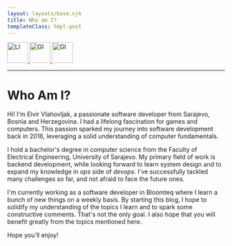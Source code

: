 ```yaml
---
layout: layouts/base.njk
title: Who am I?
templateClass: tmpl-post
---
```


<div class="contact-in-about">
    <a href="https://www.linkedin.com/in/elvir-vlahovljak-9505a3216/" target="_blank" rel="noopener noreferrer">
        <img src="{{ '/img/linkedin-icon.png' | url }}" alt="LI" width="48" height="48" />
    </a>
    <a href="https://www.github.com/ElvaRivle" target="_blank" rel="noopener noreferrer">
        <img src="{{ '/img/github-icon.png' | url }}" alt="GI" width="48" height="48" />
    </a>
    <a href="mailto:elvirvlahovljak@gmail.com">
        <img src="{{ '/img/gmail-icon.png' | url }}" alt="GI" width="48" height="48" />
    </a>
</div>

<hr/>

<h1>Who Am I?</h1>

Hi! I'm Elvir Vlahovljak, a passionate software developer from Sarajevo,
Bosnia and Herzegovina. I had a lifelong fascination for games and computers.
This passion sparked my journey into software development back in 2016,
leveraging a solid understanding of computer fundamentals.

I hold a bachelor's degree in computer science from the Faculty of Electrical Engineering, University of Sarajevo.
My primary field of work is backend development, while looking forward to learn system design and to expand my knowledge in *ops* side of *devops*. I've successfully tackled many challenges so far, and not afraid to face the future ones. 

I'm currently working as a software developer in Bloomteq where I learn a bunch of new things on a weekly basis.
By starting this blog, I hope to solidify my understanding of the topics I learn
and to spark some constructive comments.
That's not the only goal. I also hope that you will benefit greatly from the topics mentioned here.

Hope you'll enjoy!

